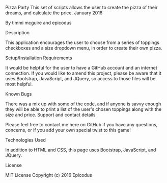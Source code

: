 Pizza Party
This set of scripts allows the user to create the pizza of their dreams, and calculate the price. January 2016

By timmi mcguire and epicodus

Description

This application encourages the user to choose from a series of toppings checkboxes and a size dropdown menu, in order to create their own pizza.

Setup/Installation Requirements

It would be helpful for the user to have
a GitHub account and an internet connection.
If you would like to amend this project, please be aware that it uses Bootstrap, JavaScript, and JQuery, so access to those files will be most helpful.

Known Bugs

There was a mix up with some of the code, and if anyone is savvy enough they will be able to print a list of the user's chosen toppings along with the size and price.
Support and contact details

Please feel free to contact me here on GitHub if you have any questions, concerns, or if you add your own special twist to this game!

Technologies Used

In addition to HTML and CSS, this page uses Bootstrap, JavaScript, and JQuery.

License

MIT License Copyright (c) 2016 Epicodus
